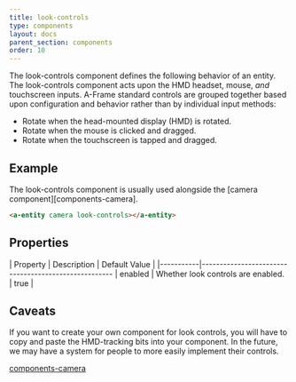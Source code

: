 ```yaml
---
title: look-controls
type: components
layout: docs
parent_section: components
order: 10
---
```


The look-controls component defines the following behavior of an entity. The look-controls component acts upon the HMD headset, mouse, *and* touchscreen inputs. A-Frame standard controls are grouped together based upon configuration and behavior rather than by individual input methods:

- Rotate when the head-mounted display (HMD) is rotated.
- Rotate when the mouse is clicked and dragged.
- Rotate when the touchscreen is tapped and dragged.

## Example

The look-controls component is usually used alongside the [camera component][components-camera].

```html
<a-entity camera look-controls></a-entity>
```

## Properties

| Property  | Description                        | Default Value |
|-----------|-----------------------------------------------------
| enabled   | Whether look controls are enabled. | true          |

## Caveats

If you want to create your own component for look controls, you will have to copy and paste the HMD-tracking bits into your component. In the future, we may have a system for people to more easily implement their controls.

[components-camera](../components/index.md)
